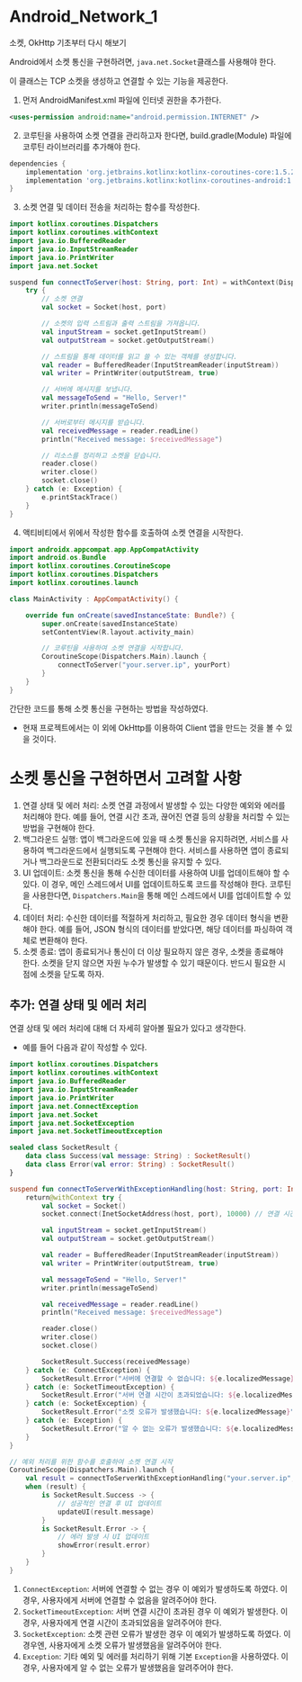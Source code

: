 # Android_Network_1

소켓, OkHttp 기초부터 다시 해보기


Android에서 소켓 통신을 구현하려면, `java.net.Socket`클래스를 사용해야 한다.

이 클래스는 TCP 소켓을 생성하고 연결할 수 있는 기능을 제공한다.


1. 먼저 AndroidManifest.xml 파일에 인터넷 권한을 추가한다.

```xml
<uses-permission android:name="android.permission.INTERNET" />
```

2. 코루틴을 사용하여 소켓 연결을 관리하고자 한다면, build.gradle(Module) 파일에 코루틴 라이브러리를 추가해야 한다.

```groovy
dependencies {
    implementation 'org.jetbrains.kotlinx:kotlinx-coroutines-core:1.5.2'
    implementation 'org.jetbrains.kotlinx:kotlinx-coroutines-android:1.5.2'
}
```

3. 소켓 연결 및 데이터 전송을 처리하는 함수를 작성한다.

```kotlin
import kotlinx.coroutines.Dispatchers
import kotlinx.coroutines.withContext
import java.io.BufferedReader
import java.io.InputStreamReader
import java.io.PrintWriter
import java.net.Socket

suspend fun connectToServer(host: String, port: Int) = withContext(Dispatchers.IO) {
    try {
        // 소켓 연결
        val socket = Socket(host, port)

        // 소켓의 입력 스트림과 출력 스트림을 가져옵니다.
        val inputStream = socket.getInputStream()
        val outputStream = socket.getOutputStream()

        // 스트림을 통해 데이터를 읽고 쓸 수 있는 객체를 생성합니다.
        val reader = BufferedReader(InputStreamReader(inputStream))
        val writer = PrintWriter(outputStream, true)

        // 서버에 메시지를 보냅니다.
        val messageToSend = "Hello, Server!"
        writer.println(messageToSend)

        // 서버로부터 메시지를 받습니다.
        val receivedMessage = reader.readLine()
        println("Received message: $receivedMessage")

        // 리소스를 정리하고 소켓을 닫습니다.
        reader.close()
        writer.close()
        socket.close()
    } catch (e: Exception) {
        e.printStackTrace()
    }
}
```

4. 액티비티에서 위에서 작성한 함수를 호출하여 소켓 연결을 시작한다.
```kotlin
import androidx.appcompat.app.AppCompatActivity
import android.os.Bundle
import kotlinx.coroutines.CoroutineScope
import kotlinx.coroutines.Dispatchers
import kotlinx.coroutines.launch

class MainActivity : AppCompatActivity() {

    override fun onCreate(savedInstanceState: Bundle?) {
        super.onCreate(savedInstanceState)
        setContentView(R.layout.activity_main)

        // 코루틴을 사용하여 소켓 연결을 시작합니다.
        CoroutineScope(Dispatchers.Main).launch {
            connectToServer("your.server.ip", yourPort)
        }
    }
}
```

간단한 코드를 통해 소켓 통신을 구현하는 방법을 작성하였다.
- 현재 프로젝트에서는 이 외에 OkHttp를 이용하여 Client 앱을 만드는 것을 볼 수 있을 것이다.

# 소켓 통신을 구현하면서 고려할 사항

1. 연결 상태 및 에러 처리: 소켓 연결 과정에서 발생할 수 있는 다양한 예외와 에러를 처리해야 한다. 예를 들어, 연결 시간 초과, 끊어진 연결 등의 상황을 처리할 수 있는 방법을 구현해야 한다.
2. 백그라운드 실행: 앱이 백그라운드에 있을 때 소켓 통신을 유지하려면, 서비스를 사용하여 백그라운드에서 실행되도록 구현해야 한다. 서비스를 사용하면 앱이 종료되거나 백그라운드로 전환되더라도 소켓 통신을 유지할 수 있다.
3. UI 업데이트: 소켓 통신을 통해 수신한 데이터를 사용하여 UI를 업데이트해야 할 수 있다. 이 경우, 메인 스레드에서 UI를 업데이트하도록 코드를 작성해야 한다. 코루틴을 사용한다면, `Dispatchers.Main`을 통해 메인 스레드에서 UI를 업데이트할 수 있다.
4. 데이터 처리: 수신한 데이터를 적절하게 처리하고, 필요한 경우 데이터 형식을 변환해야 한다. 예를 들어, JSON 형식의 데이터를 받았다면, 해당 데이터를 파싱하여 객체로 변환해야 한다.
5. 소켓 종료: 앱이 종료되거나 통신이 더 이상 필요하지 않은 경우, 소켓을 종료해야 한다. 소켓을 닫지 않으면 자원 누수가 발생할 수 있기 때문이다. 반드시 필요한 시점에 소켓을 닫도록 하자.

## 추가: 연결 상태 및 에러 처리

연결 상태 및 에러 처리에 대해 더 자세히 알아볼 필요가 있다고 생각한다.

- 예를 들어 다음과 같이 작성할 수 있다.

```kotlin
import kotlinx.coroutines.Dispatchers
import kotlinx.coroutines.withContext
import java.io.BufferedReader
import java.io.InputStreamReader
import java.io.PrintWriter
import java.net.ConnectException
import java.net.Socket
import java.net.SocketException
import java.net.SocketTimeoutException

sealed class SocketResult {
    data class Success(val message: String) : SocketResult()
    data class Error(val error: String) : SocketResult()
}

suspend fun connectToServerWithExceptionHandling(host: String, port: Int): SocketResult = withContext(Dispatchers.IO) {
    return@withContext try {
        val socket = Socket()
        socket.connect(InetSocketAddress(host, port), 10000) // 연결 시간 초과 설정: 10초

        val inputStream = socket.getInputStream()
        val outputStream = socket.getOutputStream()

        val reader = BufferedReader(InputStreamReader(inputStream))
        val writer = PrintWriter(outputStream, true)

        val messageToSend = "Hello, Server!"
        writer.println(messageToSend)

        val receivedMessage = reader.readLine()
        println("Received message: $receivedMessage")

        reader.close()
        writer.close()
        socket.close()

        SocketResult.Success(receivedMessage)
    } catch (e: ConnectException) {
        SocketResult.Error("서버에 연결할 수 없습니다: ${e.localizedMessage}")
    } catch (e: SocketTimeoutException) {
        SocketResult.Error("서버 연결 시간이 초과되었습니다: ${e.localizedMessage}")
    } catch (e: SocketException) {
        SocketResult.Error("소켓 오류가 발생했습니다: ${e.localizedMessage}")
    } catch (e: Exception) {
        SocketResult.Error("알 수 없는 오류가 발생했습니다: ${e.localizedMessage}")
    }
}

// 예외 처리를 위한 함수를 호출하여 소켓 연결 시작
CoroutineScope(Dispatchers.Main).launch {
    val result = connectToServerWithExceptionHandling("your.server.ip", yourPort)
    when (result) {
        is SocketResult.Success -> {
            // 성공적인 연결 후 UI 업데이트
            updateUI(result.message)
        }
        is SocketResult.Error -> {
            // 에러 발생 시 UI 업데이트
            showError(result.error)
        }
    }
}
```

1. `ConnectException`: 서버에 연결할 수 없는 경우 이 예외가 발생하도록 하였다. 이 경우, 사용자에게 서버에 연결할 수 없음을 알려주어야 한다.
2. `SocketTimeoutException`: 서버 연결 시간이 초과된 경우 이 예외가 발생한다. 이 경우, 사용자에게 연결 시간이 초과되었음을 알려주어야 한다.
3. `SocketException`: 소켓 관련 오류가 발생한 경우 이 예외가 발생하도록 하였다. 이 경우엔, 사용자에게 소켓 오류가 발생했음을 알려주어야 한다.
4. `Exception`: 기타 예외 및 에러를 처리하기 위해 기본 `Exception`을 사용하였다. 이 경우, 사용자에게 알 수 없는 오류가 발생했음을 알려주어야 한다.